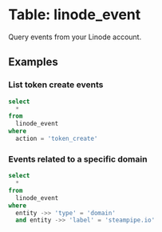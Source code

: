 # Table: linode_event

Query events from your Linode account.

## Examples

### List token create events

```sql
select
  *
from
  linode_event
where
  action = 'token_create'
```

### Events related to a specific domain

```sql
select
  *
from
  linode_event
where
  entity ->> 'type' = 'domain'
  and entity ->> 'label' = 'steampipe.io'
```
